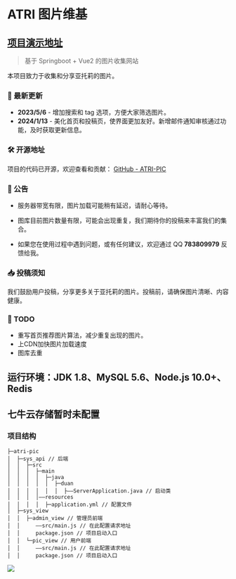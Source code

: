 
# ATRI 图片维基
## [项目演示地址](https://pic.atri.wiki)

> 基于 Springboot + Vue2 的图片收集网站

本项目致力于收集和分享亚托莉的图片。

### 🚀 最新更新

- **2023/5/6** - 增加搜索和 tag 选项，方便大家筛选图片。
- **2024/1/13** - 美化首页和投稿页，使界面更加友好。新增邮件通知审核通过功能，及时获取更新信息。

### 🛠️ 开源地址

项目的代码已开源，欢迎查看和贡献： [GitHub - ATRI-PIC](https://github.com/duanyhui/ATRI-PIC)

### 📢 公告

- 服务器带宽有限，图片加载可能稍有延迟，请耐心等待。
- 图库目前图片数量有限，可能会出现重复，我们期待你的投稿来丰富我们的集合。

- 如果您在使用过程中遇到问题，或有任何建议，欢迎通过 QQ **783809979** 反馈给我。

### 📥 投稿须知

我们鼓励用户投稿，分享更多关于亚托莉的图片。投稿前，请确保图片清晰、内容健康。

### 📜 TODO

- 重写首页推荐图片算法，减少重复出现的图片。
- 上CDN加快图片加载速度
- 图库去重

## 运行环境：JDK 1.8、MySQL 5.6、Node.js 10.0+、Redis
## 七牛云存储暂时未配置
### 项目结构
```
├─atri-pic
│  ├─sys_api // 后端
│  │  ├─src
│  │  │  ├─main
│  │  │  │  ├─java
│  │  │  │  │  ├─duan
│  │  │  │  │  │  ├——ServerApplication.java // 启动类
│  │  │  │——resources
│  │  │  │  ├─application.yml // 配置文件
│  ├─sys_view 
│  │  ├─admin_view // 管理员前端
│  │     ——src/main.js // 在此配置请求地址
│  │     package.json // 项目启动入口
│  │  └─pic_view // 用户前端
│  │     ——src/main.js // 在此配置请求地址
│  │     package.json // 项目启动入口
```
![](https://qiniu-pic.atri.wiki/img/202401132227060.png)

